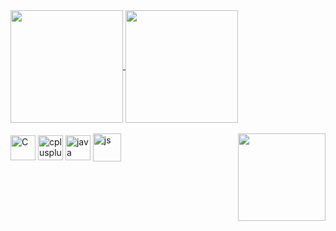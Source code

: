 <a href="https://github.com/nocctis/github-readme-stats">
  <img align="center" height=180cm src="https://github-readme-stats.vercel.app/api?username=nocctis&count_private=true&show_icons=true&theme=radical&hide_border=true" />
</a>
<a href=https://github.com/nocctis/github-readme-stats">
  <img align="center" height=180cm src="https://github-readme-stats.vercel.app/api/top-langs/?username=nocctis&layout=compact&langs_count=5&theme=radical&hide_border=true" />
</a>

<div style="display: inline_block"><br>
  <img align="center" alt="C" height="40" width="40" src="https://cdn.jsdelivr.net/gh/devicons/devicon/icons/c/c-plain.svg"/>
  <img align="center" alt="cplusplus" height="40" width="40" src="https://cdn.jsdelivr.net/gh/devicons/devicon/icons/cplusplus/cplusplus-line.svg"/>
  <img align="center" alt="java" height="40" width="40" src="https://cdn.jsdelivr.net/gh/devicons/devicon/icons/javascript/javascript-original.svg"/>
  <img align="center" alt="js" height="45" width="45" src="https://cdn.jsdelivr.net/gh/devicons/devicon/icons/java/java-original-wordmark.svg"/>  
  <img align="right" height="140" width="140" src="https://share-cdn.picrew.me/shareImg/org/202111/338224_pdOtvD75.png"/>
<div>

